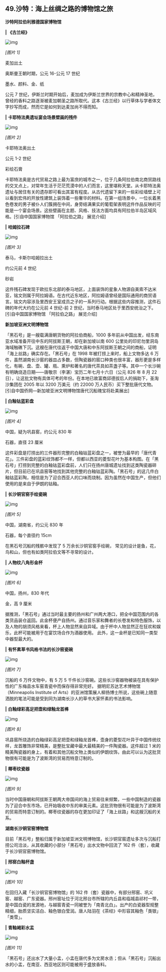 ## 49.沙特：海上丝绸之路的博物馆之旅
**沙特阿拉伯利雅德国家博物馆**


**| 《古兰经》**


![img](https://pic1.zhimg.com/v2-9d8e663c0db25ec553c063effb4fb265.webp)

*[图片 1]* 


麦加出土


奥斯曼王朝时期，公元 16-公元 17 世纪


墨水、颜料、金、纸


公元 7 世纪，伊斯兰时期开始后，麦加成为伊斯兰世界的宗教中心和精神圣地，曾经的香料之路逐渐被麦加朝圣之路所取代。这本《古兰经》以行草体与学者体文字抄写而成，然而它是如何到达麦加尚不得而知。


**|** **卡耶特法奥遗址宴会场景壁画的残件**


![img](https://pic2.zhimg.com/v2-f153c245872ae02fc48a5f07ba45dd5b.webp)

*[图片 2]* 


卡耶特法奥出土


公元 1-2 世纪


彩绘石膏


卡耶特法奥是古代贸易之路上最为富庶的城市之一，位于几条阿拉伯南北商贸路线的交叉点上，对常年生活于茫茫荒漠中的人们而言，这里堪称天堂。从卡耶特法奥遗址与居住有关的遗存即可看出其富有程度。从古代遗留下来的一些彩绘墙壁上可以看到宏伟的开放性建筑上装饰着一些奢华的材料。在第一组场景中，一位长着黑色卷发的男子被仆人们簇拥在中间，身旁结满果实的葡萄架表明这件作品反映的可能是一个宴会场景。这些壁画在主题、风格、技法方面均具有阿拉伯半岛区域风格。[引自中国国家博物馆 「阿拉伯之路」 展览介绍]


**|** **哈姆拉石碑**


![img](https://pic2.zhimg.com/v2-ebd3c6fec6b5404b31e38b7094f5130f.webp)

*[图片 3]* 


泰马，卡斯尔哈姆拉出土


约公元前 4 世纪


砂岩


这件残石碑发现于欧拉东北部的泰马地区，上面装饰的星象人物源自美索不达米亚，铭文则属于阿拉姆语。在古代近东地区，阿拉姆语曾经是国际通用的商贸语言。铭文内容涉及里西安王室成员之子的一系列行动。根据这些内容推测，这件石碑的年代大约在公元前 4 世纪-前 2 世纪，当时泰马地区处于里西安统治之下。[引自中国国家博物馆 「阿拉伯之路」 展览介绍]


**新加坡亚洲文明博物馆**


「黑石号」是一艘载满唐朝货物的阿拉伯商船，1000 多年前从中国出发，经东南亚水域准备开往中东的阿拔斯王朝，却在新加坡以南 600 公里处的印尼勿里洞岛海域触礁下沉。这艘在唐代往返于中国大唐和中东阿拔斯王朝之间的商船，证明「海上丝路」确实存在。「黑石号」在 1998 年被打捞上来时，船上文物多达 6 万件，虽然湖南长沙窑的器皿占多数，但陶瓷器的窑口种类也很丰富，器形更是多样化，有碗、盘、壶、罐、瓶、熏炉和著名的唐代茶具如茶盏子等。其中一个长沙碗有明确烧造日期——唐敬宗（李湛）宝历二年七月十六日（公元 826 年 8 月 22 日），让这批文物有具体可考的年份。在本地已故富商邱德拔后人的捐助下，圣淘沙集团在 2005 年以 3200 万美元（约 22000 万人民币）买下整批唐代文物。[引自中国侨网—新加坡亚洲文明博物馆唐代沉船瑰宝将赴美展出]


**| 白釉钴蓝彩盘**


![img](https://pic1.zhimg.com/v2-dab8972aa36a96378a2d6abbb83cc10b.webp)

*[图片 4]* 


中国，疑为巩县窑，约公元 830 年


石器，直径 23 厘米


这件彩盘是打捞出的三件器形完整的白釉钴蓝彩盘之一，被誉为最早的「唐代青花」。三件彩盘的蓝彩纹饰都不一样，但都以西亚的菱型花叶为基本构图。在「黑石号」打捞到完整的白釉钴蓝彩盘前，人们只在扬州唐城遗址找到这类陶瓷器碎片，但目前已在巩县窑等地找到其他完整的白釉钴蓝彩陶。「黑石号」的这几件白釉钴蓝彩陶，相信是为了迎合西亚人的口味而烧制。因为虽然在中国生产，但他们使用的是来自于伊朗的钴釉。


**|** **长沙铜官窑手绘瓷碗**


![img](https://pic1.zhimg.com/v2-9ec8110c3ca27c9c202625f0142f193b.webp)

*[图片 5]* 


中国，湖南省，约公元 830 年


石器，每个直径约 15cm


在黑石号沉船的残骸中发现了 5 万余长沙铜官窑手绘碗， 常见的设计是鱼，花，鸟和山，但也有如类阿拉伯文等不寻常的设计。


**|** **人物纹八角形金杯**


![img](https://pic2.zhimg.com/v2-83db6505b96ccec2b4d2e3c0bdaef767.webp)

*[图片 6]* 


中国，扬州，830 年代


金，高 9 厘米


据推测，「黑石号」通过当时最主要的扬州和广州两大港口，把全中国范围内的各类货品装仓返回。此金杯便产自扬州。通过音乐家和舞者的长卷发和特色服饰，以及人物的胡须风格来看，杯上人物显然来自异域。由于杯中人物显然正在狂欢和娱乐，此杯可能被用于在宴饮场合作为酒器使用。 此外，这一金杯是已知同一类型中器型最大的。


**|** **有怀素草书风格书法的长沙窑瓷碗**


![img](https://pic3.zhimg.com/v2-468e9c0cccd09c0ef884d6815cea3ae6.webp)

*[图片 7]* 


沉船的 6 万件文物中，有 5 万 5 千件长沙窑碗。这些长沙窑器物被装在具有保护性的广东梅县水车窑青瓷中而保存得非常完好。 据明尼苏达艺术博物馆（Minneapolis Institute of Arts）的亚洲馆策展人柳扬博士所说，这些碗上随意洒脱的笔法可能是受到同为湖南长沙人的草书大家怀素的书法影响。


**|** **白釉绿彩高足把壶和绿釉龙首榫**


![img](https://pic4.zhimg.com/v2-fca073cf64daebdac5fce9e93474b23e.webp)

*[图片 8]* 


巩县窑所烧造的白釉绿彩高足把壶和绿釉龙首榫，壶身的菱型花叶异于中国传统纹样，龙首雕饰非常精美，是整批宝藏中最大最精美的一件陶瓷器。这件超过 1 米的精美陶瓷器的身上，有着和其他沉船文物上类似的伊朗纹饰，由此可以认为这批货物很有可能是为了波斯湾的贸易而特意订制的。


**|** **椰枣纹瓷器**


![img](https://pic3.zhimg.com/v2-fa8d982fb5f1d58375176d0c45ad9c47.webp)

*[图片 9]* 


当时中国唐朝和阿拔斯王朝两大帝国间的海上贸易往来频繁，一些中国制造的瓷器为了迎合中东市场，已开始吸收中东的审美元素。这批货物很有可能是为了波斯湾的贸易而特意订制的。椰枣纹瓷器的存在更加印证了「海上丝路」和这艘沉船的关系。


**湖南长沙铜官窑博物馆**


目前「黑石号」整船归属于新加坡亚洲文明博物馆，长沙铜官窑遗址多次与沉船打捞公司洽淡，从其收藏的小部分「黑石号」出水文物中回流了 162 件（套），收藏于长沙铜官窑博物馆。


**|** **邢窑白釉杯盏**


![img](https://pic3.zhimg.com/v2-105d6027e76dbadf37844f42e0edca4e.webp)

*[图片 10]* 


在回归入藏「长沙铜官窑博物馆」的 162 件（套）瓷器中，有部分邢窑、巩义窑、越窑、广东瓷器。邢州窑址位于河北邢台市所辖的内丘县和临城县祁村一带，是中国白瓷的发源地，与越窑青瓷一同被誉为「南青北白」。出产的白瓷器型规整精细，胎质坚实洁白、釉色银白莹润。唐人陆羽在《茶经》中形容其釉色「类银」「类雪」。


**|** **青釉褐彩水盂**


![img](https://pic2.zhimg.com/v2-4d2f80175ff0cdbaba14f159e15cdc9f.webp)

*[图片 11]* 


「黑石号」还出水了大量小盂，小盂在唐代多为文房水丞；但从「黑石号」沉船出水的小盂，在南亚、西亚地区则可能被用于盛放香料。

